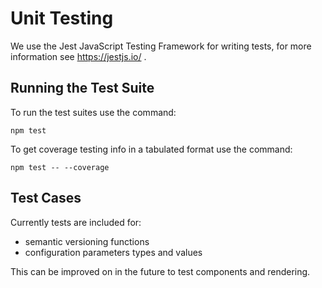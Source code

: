# Unit Testing
We use the Jest JavaScript Testing Framework for writing tests, for more information see https://jestjs.io/ .

## Running the Test Suite
To run the test suites use the command:
```
npm test
```
To get coverage testing info in a tabulated format use the command:
```
npm test -- --coverage
```

## Test Cases
Currently tests are included for:
* semantic versioning functions
* configuration parameters types and values

This can be improved on in the future to test components and rendering. 